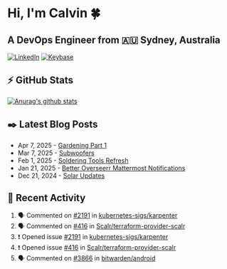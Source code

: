 # Hi, I'm Calvin 🍀
## A DevOps Engineer from 🇦🇺 Sydney, Australia</h3>

[![LinkedIn](https://img.shields.io/badge/-c–bui-0077B5?style=flat-square&labelColor=0077B5&logo=LinkedIn&logoColor=white)](https://www.linkedin.com/in/c-bui/)
[![Keybase](https://img.shields.io/badge/-calvinbui-ff6f21?style=flat-square&labelColor=ff6f21&logo=Keybase&logoColor=white)](https://keybase.io/calvinbui)

<!-- https://github.com/rishavanand/github-profilinator -->
## ⚡ GitHub Stats
[![Anurag's github stats](https://github-readme-stats.vercel.app/api?username=calvinbui&count_private=true&hide_title=true)](https://github.com/anuraghazra/github-readme-stats)

<!-- https://github.com/gautamkrishnar/blog-post-workflow -->
## ✒️ Latest Blog Posts

<!-- BLOG-POST-LIST:START -->
- Apr 7, 2025 - [Gardening Part 1](https://calvin.me/gardening-part-1)
- Mar 7, 2025 - [Subwoofers](https://calvin.me/subwoofers)
- Feb 1, 2025 - [Soldering Tools Refresh](https://calvin.me/soldering-tools-refresh)
- Jan 21, 2025 - [Better Overseerr Mattermost Notifications](https://calvin.me/better-overseerr-mattermost-notification)
- Dec 21, 2024 - [Solar Updates](https://calvin.me/solar-updates)

<!-- BLOG-POST-LIST:END -->

## 🏃‍ Recent Activity

<!--START_SECTION:activity-->
1. 🗣 Commented on [#2191](https://github.com/kubernetes-sigs/karpenter/issues/2191#issuecomment-2852808462) in [kubernetes-sigs/karpenter](https://github.com/kubernetes-sigs/karpenter)
2. 🗣 Commented on [#416](https://github.com/Scalr/terraform-provider-scalr/issues/416#issuecomment-2850522548) in [Scalr/terraform-provider-scalr](https://github.com/Scalr/terraform-provider-scalr)
3. ❗ Opened issue [#2191](https://github.com/kubernetes-sigs/karpenter/issues/2191) in [kubernetes-sigs/karpenter](https://github.com/kubernetes-sigs/karpenter)
4. ❗ Opened issue [#416](https://github.com/Scalr/terraform-provider-scalr/issues/416) in [Scalr/terraform-provider-scalr](https://github.com/Scalr/terraform-provider-scalr)
5. 🗣 Commented on [#3866](https://github.com/bitwarden/android/issues/3866#issuecomment-2848336219) in [bitwarden/android](https://github.com/bitwarden/android)
<!--END_SECTION:activity-->
